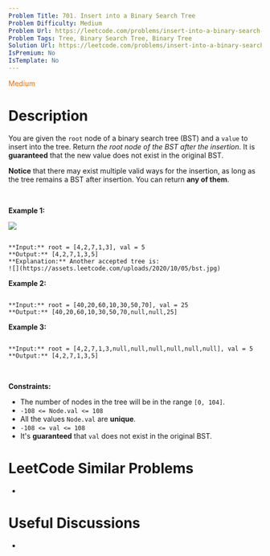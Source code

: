 ```yaml
---
Problem Title: 701. Insert into a Binary Search Tree
Problem Difficulty: Medium
Problem Url: https://leetcode.com/problems/insert-into-a-binary-search-tree/
Problem Tags: Tree, Binary Search Tree, Binary Tree
Solution Url: https://leetcode.com/problems/insert-into-a-binary-search-tree/solution/
IsPremium: No
IsTemplate: No
---
```


<span style="color: rgb(239, 108, 0);">Medium</span>

# Description

You are given the `root` node of a binary search tree (BST) and a `value` to insert into the tree. Return *the root node of the BST after the insertion*. It is **guaranteed** that the new value does not exist in the original BST.


**Notice** that there may exist multiple valid ways for the insertion, as long as the tree remains a BST after insertion. You can return **any of them**.


 


**Example 1:**


![](https://assets.leetcode.com/uploads/2020/10/05/insertbst.jpg)

```

**Input:** root = [4,2,7,1,3], val = 5
**Output:** [4,2,7,1,3,5]
**Explanation:** Another accepted tree is:
![](https://assets.leetcode.com/uploads/2020/10/05/bst.jpg)

```

**Example 2:**



```

**Input:** root = [40,20,60,10,30,50,70], val = 25
**Output:** [40,20,60,10,30,50,70,null,null,25]

```

**Example 3:**



```

**Input:** root = [4,2,7,1,3,null,null,null,null,null,null], val = 5
**Output:** [4,2,7,1,3,5]

```

 


**Constraints:**


* The number of nodes in the tree will be in the range `[0, 104]`.
* `-108 <= Node.val <= 108`
* All the values `Node.val` are **unique**.
* `-108 <= val <= 108`
* It's **guaranteed** that `val` does not exist in the original BST.




# LeetCode Similar Problems

- []()

# Useful Discussions

- []()
